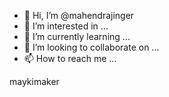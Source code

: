 - 👋 Hi, I’m @mahendrajinger
- 👀 I’m interested in ...
- 🌱 I’m currently learning ...
- 💞️ I’m looking to collaborate on ...
- 📫 How to reach me ...

<!---
maykimaker/maykimaker is a ✨ special ✨ repository because its `README.md` (this file) appears on your GitHub profile.
You can click the Preview link to take a look at your changes.
--->
maykimaker
